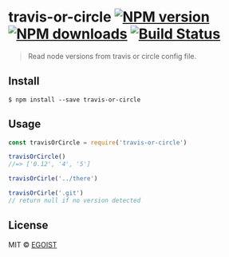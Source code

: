 # travis-or-circle [![NPM version](https://img.shields.io/npm/v/travis-or-circle.svg)](https://npmjs.com/package/travis-or-circle) [![NPM downloads](https://img.shields.io/npm/dm/travis-or-circle.svg)](https://npmjs.com/package/travis-or-circle) [![Build Status](https://img.shields.io/circleci/project/egoist/travis-or-circle/master.svg)](https://circleci.com/gh/egoist/travis-or-circle)

> Read node versions from travis or circle config file.

## Install

```
$ npm install --save travis-or-circle
```

## Usage

```js
const travisOrCircle = require('travis-or-circle')

travisOrCircle()
//=> ['0.12', '4', '5']

travisOrCirle('../there')

travisOrCirle('.git')
// return null if no version detected
```

## License

MIT © [EGOIST](https://github.com/egoist)
